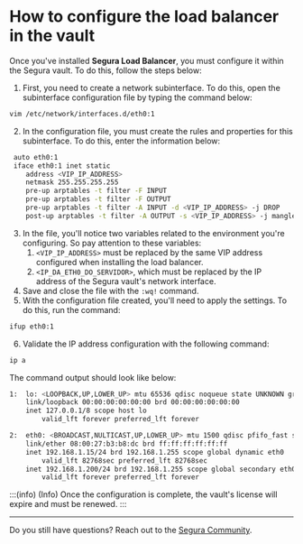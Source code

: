 # How to configure the load balancer in the vault

Once you've installed **Segura Load Balancer**, you must configure it within the Segura vault. To do this, follow the steps below:

1. First, you need to create a network subinterface. To do this, open the subinterface configuration file by typing the command below:

```bash
vim /etc/network/interfaces.d/eth0:1
```

2. In the configuration file, you must create the rules and properties for this subinterface. To do this, enter the information below:

```bash
 auto eth0:1
 iface eth0:1 inet static
 	address <VIP_IP_ADDRESS>
 	netmask 255.255.255.255
 	pre-up arptables -t filter -F INPUT
 	pre-up arptables -t filter -F OUTPUT
 	pre-up arptables -t filter -A INPUT -d <VIP_IP_ADDRESS> -j DROP
 	post-up arptables -t filter -A OUTPUT -s <VIP_IP_ADDRESS> -j mangle --mangle-ip-s <IP_DA_ETH0_DO_SERVIDOR>
```

3. In the file, you'll notice two variables related to the environment you're configuring. So pay attention to these variables:
    1. `<VIP_IP_ADDRESS>` must be replaced by the same VIP address configured when installing the load balancer.
    2. `<IP_DA_ETH0_DO_SERVIDOR>`, which must be replaced by the IP address of the Segura vault's network interface.
4. Save and close the file with the `:wq!` command.
5. With the configuration file created, you'll need to apply the settings. To do this, run the command:

```bash
ifup eth0:1
```

6. Validate the IP address configuration with the following command:

```bash
ip a
```

The command output should look like below:

```bash
1: 	lo: <LOOPBACK,UP,LOWER_UP> mtu 65536 qdisc noqueue state UNKNOWN group default qlen 1000
	link/loopback 00:00:00:00:00:00 brd 00:00:00:00:00:00
	inet 127.0.0.1/8 scope host lo
		valid_lft forever preferred_lft forever

2: 	eth0: <BROADCAST,NULTICAST,UP,LOWER_UP> mtu 1500 qdisc pfifo_fast state UP group default qlen 1000
	link/ether 08:00:27:b3:b8:dc brd ff:ff:ff:ff:ff:ff
	inet 192.168.1.15/24 brd 192.168.1.255 scope global dynamic eth0
		valid_lft 82768sec preferred_lft 82768sec
	inet 192.168.1.200/24 brd 192.168.1.255 scope global secondary eth0:1
		valid_lft forever preferred_lft forever
```

:::(info) (Info)
Once the configuration is complete, the vault's license will expire and must be renewed.
:::

---
Do you still have questions? Reach out to the [Segura Community](https://community.senhasegura.io/).
